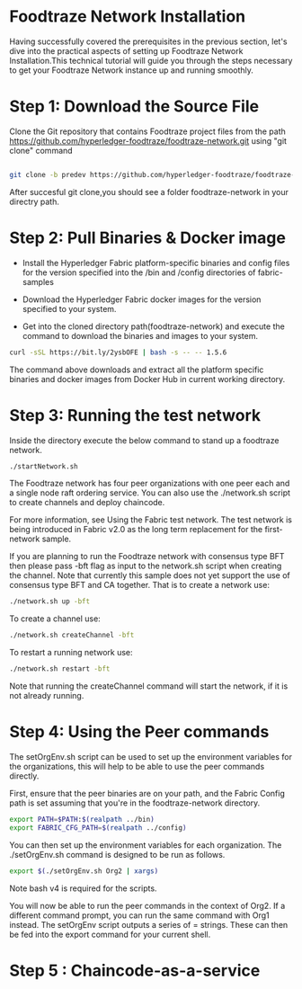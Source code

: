 # Foodtraze Network Installation

Having successfully covered the prerequisites in the previous section, let's dive into the practical aspects of setting up Foodtraze Network Installation.This technical tutorial will guide you through the steps necessary to get your Foodtraze Network instance up and running smoothly.

# Step 1: Download the Source File

Clone the Git repository that contains Foodtraze project files from the path  https://github.com/hyperledger-foodtraze/foodtraze-network.git using "git clone" command

``` bash

git clone -b predev https://github.com/hyperledger-foodtraze/foodtraze-network.git

```
After succesful git clone,you should see a folder foodtraze-network in your directry path. 

# Step 2: Pull Binaries & Docker image

- Install the Hyperledger Fabric platform-specific binaries and config files for the version specified into the /bin and /config directories of fabric-samples
- Download the Hyperledger Fabric docker images for the version specified to your system.

- Get into the cloned directory path(foodtraze-network) and execute the command to download the binaries and images to your system.

``` bash
curl -sSL https://bit.ly/2ysbOFE | bash -s -- -- 1.5.6
```
The command above downloads and extract all the platform specific binaries and docker images from Docker Hub in current working directory.

# Step 3: Running the test network

Inside the directory execute the below command to stand up a foodtraze network.

``` bash
./startNetwork.sh
```
The Foodtraze network has four peer organizations with one peer each and a single node raft ordering service. You can also use the ./network.sh script to create channels and deploy chaincode.

For more information, see Using the Fabric test network. The test network is being introduced in Fabric v2.0 as the long term replacement for the first-network sample.

If you are planning to run the Foodtraze network with consensus type BFT then please pass -bft flag as input to the network.sh script when creating the channel. Note that currently this sample does not yet support the use of consensus type BFT and CA together. That is to create a network use:

``` bash
./network.sh up -bft
```

To create a channel use:

``` bash
./network.sh createChannel -bft
```

To restart a running network use:


``` bash
./network.sh restart -bft
```

Note that running the createChannel command will start the network, if it is not already running.


# Step 4: Using the Peer commands

The setOrgEnv.sh script can be used to set up the environment variables for the organizations, this will help to be able to use the peer commands directly.

First, ensure that the peer binaries are on your path, and the Fabric Config path is set assuming that you're in the foodtraze-network directory.


``` bash
export PATH=$PATH:$(realpath ../bin)
export FABRIC_CFG_PATH=$(realpath ../config)
```


You can then set up the environment variables for each organization. The ./setOrgEnv.sh command is designed to be run as follows.


``` bash
export $(./setOrgEnv.sh Org2 | xargs)
```


Note bash v4 is required for the scripts.

You will now be able to run the peer commands in the context of Org2. If a different command prompt, you can run the same command with Org1 instead. The setOrgEnv script outputs a series of <name>=<value> strings. These can then be fed into the export command for your current shell.



# Step 5 : Chaincode-as-a-service






